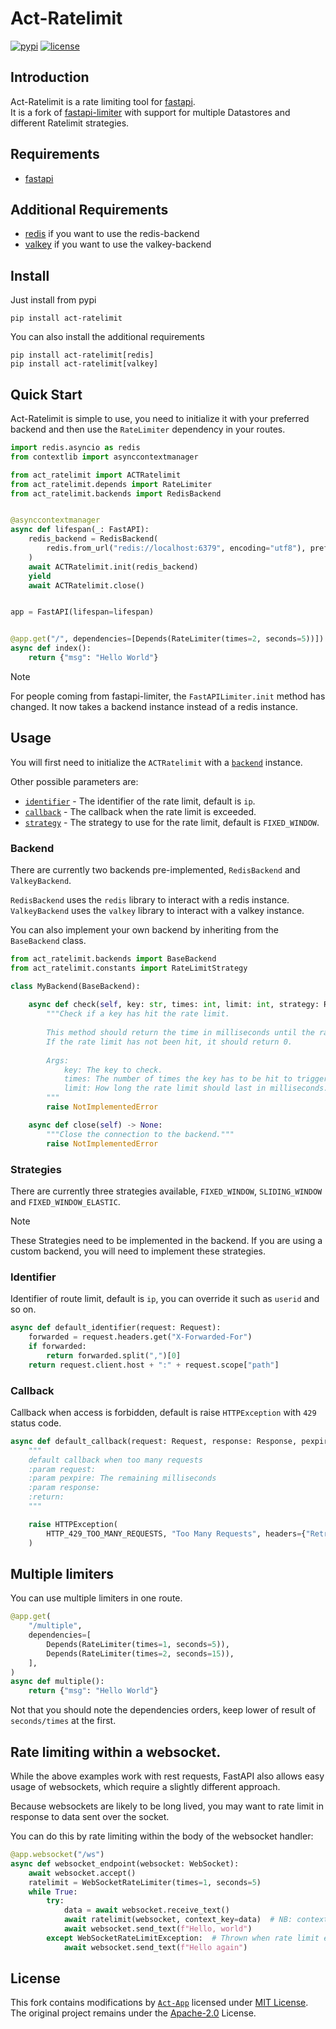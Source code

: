 # Act-Ratelimit

[![pypi](https://img.shields.io/pypi/v/act-ratelimit.svg?style=flat)](https://pypi.python.org/pypi/fastapi-limiter)
[![license](https://img.shields.io/github/license/Act-App/Act-Ratelimit)](https://github.com/Act-App/Act-Ratelimit/blob/master/LICENCE)

## Introduction

Act-Ratelimit is a rate limiting tool for [fastapi](https://github.com/tiangolo/fastapi).<br>
It is a fork of [fastapi-limiter](https://github.com/long2ice/fastapi-limiter) with support for multiple Datastores and different Ratelimit strategies.

## Requirements

- [fastapi](https://github.com/tiangolo/fastapi)

## Additional Requirements
- [redis](https://github.com/redis/redis-py) if you want to use the redis-backend
- [valkey](https://github.com/valkey-io/valkey-py) if you want to use the valkey-backend

## Install

Just install from pypi

```shell script
pip install act-ratelimit
```

You can also install the additional requirements

```shell script
pip install act-ratelimit[redis]
pip install act-ratelimit[valkey]
```

## Quick Start

Act-Ratelimit is simple to use, you need to initialize it with your preferred backend and then use the `RateLimiter` dependency in your routes.

```py
import redis.asyncio as redis
from contextlib import asynccontextmanager

from act_ratelimit import ACTRatelimit
from act_ratelimit.depends import RateLimiter
from act_ratelimit.backends import RedisBackend


@asynccontextmanager
async def lifespan(_: FastAPI):
    redis_backend = RedisBackend(
        redis.from_url("redis://localhost:6379", encoding="utf8"), prefix="act-ratelimit-example"
    )
    await ACTRatelimit.init(redis_backend)
    yield
    await ACTRatelimit.close()


app = FastAPI(lifespan=lifespan)


@app.get("/", dependencies=[Depends(RateLimiter(times=2, seconds=5))])
async def index():
    return {"msg": "Hello World"}
```

> [!NOTE]
> For people coming from fastapi-limiter, the `FastAPILimiter.init` method has changed. It now takes a backend instance instead of a redis instance.

## Usage

You will first need to initialize the `ACTRatelimit` with a [`backend`](#backend) instance.

Other possible parameters are:
- [`identifier`](#identifier) - The identifier of the rate limit, default is `ip`.
- [`callback`](#callback) - The callback when the rate limit is exceeded.
- [`strategy`](#strategies) - The strategy to use for the rate limit, default is `FIXED_WINDOW`.




### Backend

There are currently two backends pre-implemented, `RedisBackend` and `ValkeyBackend`.

`RedisBackend` uses the `redis` library to interact with a redis instance.<br>
`ValkeyBackend` uses the `valkey` library to interact with a valkey instance.

You can also implement your own backend by inheriting from the `BaseBackend` class.

```py
from act_ratelimit.backends import BaseBackend
from act_ratelimit.constants import RateLimitStrategy

class MyBackend(BaseBackend):
    
    async def check(self, key: str, times: int, limit: int, strategy: RateLimitStrategy) -> int:
        """Check if a key has hit the rate limit.
    
        This method should return the time in milliseconds until the rate limit resets.
        If the rate limit has not been hit, it should return 0.
    
        Args:
            key: The key to check.
            times: The number of times the key has to be hit to trigger the rate limit.
            limit: How long the rate limit should last in milliseconds.
        """
        raise NotImplementedError

    async def close(self) -> None:
        """Close the connection to the backend."""
        raise NotImplementedError
```
### Strategies

There are currently three strategies available, `FIXED_WINDOW`, `SLIDING_WINDOW` and `FIXED_WINDOW_ELASTIC`.

> [!NOTE]
> These Strategies need to be implemented in the backend. If you are using a custom backend, you will need to implement these strategies.

### Identifier

Identifier of route limit, default is `ip`, you can override it such as `userid` and so on.

```py
async def default_identifier(request: Request):
    forwarded = request.headers.get("X-Forwarded-For")
    if forwarded:
        return forwarded.split(",")[0]
    return request.client.host + ":" + request.scope["path"]
```

### Callback

Callback when access is forbidden, default is raise `HTTPException` with `429` status code.

```py
async def default_callback(request: Request, response: Response, pexpire: int):
    """
    default callback when too many requests
    :param request:
    :param pexpire: The remaining milliseconds
    :param response:
    :return:
    """

    raise HTTPException(
        HTTP_429_TOO_MANY_REQUESTS, "Too Many Requests", headers={"Retry-After": str(pexpire)}
    )
```

## Multiple limiters

You can use multiple limiters in one route.

```py
@app.get(
    "/multiple",
    dependencies=[
        Depends(RateLimiter(times=1, seconds=5)),
        Depends(RateLimiter(times=2, seconds=15)),
    ],
)
async def multiple():
    return {"msg": "Hello World"}
```

Not that you should note the dependencies orders, keep lower of result of `seconds/times` at the first.

## Rate limiting within a websocket.

While the above examples work with rest requests, FastAPI also allows easy usage
of websockets, which require a slightly different approach.

Because websockets are likely to be long lived, you may want to rate limit in
response to data sent over the socket.

You can do this by rate limiting within the body of the websocket handler:

```py
@app.websocket("/ws")
async def websocket_endpoint(websocket: WebSocket):
    await websocket.accept()
    ratelimit = WebSocketRateLimiter(times=1, seconds=5)
    while True:
        try:
            data = await websocket.receive_text()
            await ratelimit(websocket, context_key=data)  # NB: context_key is optional
            await websocket.send_text(f"Hello, world")
        except WebSocketRateLimitException:  # Thrown when rate limit exceeded.
            await websocket.send_text(f"Hello again")
```

## License

This fork contains modifications by [`Act-App`](https://github.com/Act-App) licensed under [MIT License](https://github.com/Act-App/Act-Ratelimit/blob/master/LICENCE).
The original project remains under the [Apache-2.0](https://github.com/Act-App/Act-Ratelimit/blob/master/ORIGINAL_LICENCE) License.
